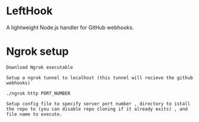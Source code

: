 # LeftHook
 A lightweight Node.js handler for GitHub webhooks.

# Ngrok setup

    Download Ngrok executable 

    Setup a ngrok tunnel to localhost (this tunnel will recieve the github webhooks)

    ./ngrok http PORT_NUMBER

    Setup config file to specify server port number , directory to istall the repo to (you can disable repo cloning if it already exits) , and file name to execute.
